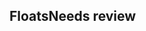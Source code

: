 <h2>Floats<span class="status review">Needs review</span></h2>
<style>
#floats .sample .sc-pull-left{
    width: 100px;
    height: 100px;
    background: #ff7500;
    margin: 10px;
}
#floats .sample .sc-pull-right{
	width: 100px;
    height: 100px;
    background: #ff7500;
    margin: 10px;
}
</style>
